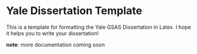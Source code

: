 # Yale Dissertation Template

This is a template for formatting the Yale GSAS Dissertation in Latex.
I hope it helps you to write your dissertation!

**note**: more documentation coming soon